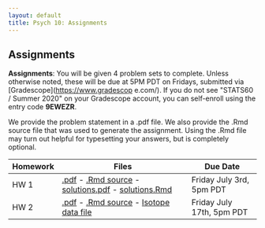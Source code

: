 ```yaml
---
layout: default
title: Psych 10: Assignments
---
```

## Assignments

**Assignments**: You will be given 4 problem sets to complete.  Unless otherwise noted, these will be due at 5PM PDT on Fridays, submitted via [Gradescope](https://www.gradescop
e.com/). If you do not see "STATS60 / Summer 2020" on your Gradescope account, you can self-enroll using the entry code **9EWEZR**.

We provide the problem statement in a .pdf file. We also provide the .Rmd source file that was used to generate the assignment. Using the .Rmd file may turn out helpful for typesetting your answers, but is completely optional.

|Homework|Files|Due Date|
| ---|---|---|
|HW 1 |[.pdf](hw1/hw1.pdf) - [.Rmd source](hw1/hw1.Rmd) - [solutions.pdf](hw1/hw1sol.pdf) - [solutions.Rmd](hw1/hw1sol.Rmd)|Friday July 3rd, 5pm PDT
|HW 2 |[.pdf](hw2/hw2.pdf) - [.Rmd source](hw2/hw2.Rmd) - [Isotope data file](hw2/IsotopeData.xlsx)|Friday July 17th, 5pm PDT


